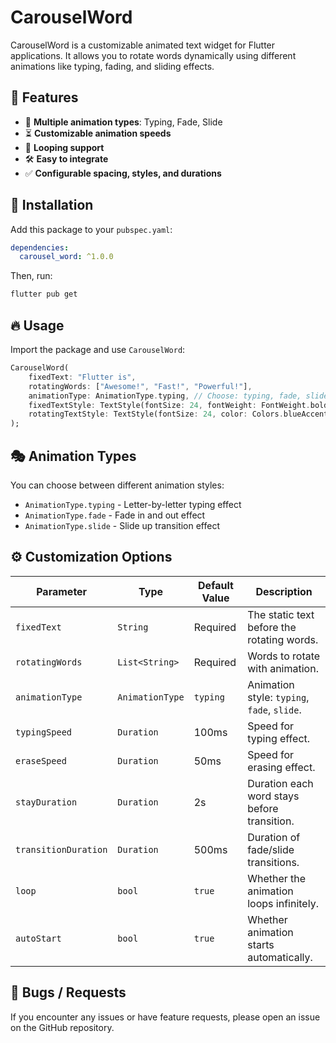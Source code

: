 # CarouselWord

CarouselWord is a customizable animated text widget for Flutter applications. It allows you to rotate words dynamically using different animations like typing, fading, and sliding effects.

## 📌 Features
- 🎨 **Multiple animation types**: Typing, Fade, Slide
- ⏳ **Customizable animation speeds**
- 🔄 **Looping support**
- 🛠️ **Easy to integrate**
- ✅ **Configurable spacing, styles, and durations**

## 🚀 Installation
Add this package to your `pubspec.yaml`:

```yaml
dependencies:
  carousel_word: ^1.0.0
```

Then, run:
```sh
flutter pub get
```

## 🔥 Usage
Import the package and use `CarouselWord`:

```dart
CarouselWord(
    fixedText: "Flutter is",
    rotatingWords: ["Awesome!", "Fast!", "Powerful!"],
    animationType: AnimationType.typing, // Choose: typing, fade, slide
    fixedTextStyle: TextStyle(fontSize: 24, fontWeight: FontWeight.bold),
    rotatingTextStyle: TextStyle(fontSize: 24, color: Colors.blueAccent),
);
```

## 🎭 Animation Types
You can choose between different animation styles:
- `AnimationType.typing` - Letter-by-letter typing effect
- `AnimationType.fade` - Fade in and out effect
- `AnimationType.slide` - Slide up transition effect

## ⚙️ Customization Options
| Parameter           | Type                  | Default Value | Description |
|--------------------|----------------------|--------------|-------------|
| `fixedText`       | `String`              | Required     | The static text before the rotating words. |
| `rotatingWords`   | `List<String>`        | Required     | Words to rotate with animation. |
| `animationType`   | `AnimationType`       | `typing`     | Animation style: `typing`, `fade`, `slide`. |
| `typingSpeed`     | `Duration`            | 100ms        | Speed for typing effect. |
| `eraseSpeed`      | `Duration`            | 50ms         | Speed for erasing effect. |
| `stayDuration`    | `Duration`            | 2s           | Duration each word stays before transition. |
| `transitionDuration` | `Duration`         | 500ms        | Duration of fade/slide transitions. |
| `loop`            | `bool`                | `true`       | Whether the animation loops infinitely. |
| `autoStart`       | `bool`                | `true`       | Whether animation starts automatically. |

## 🐛 Bugs / Requests
If you encounter any issues or have feature requests, please open an issue on the GitHub repository.
